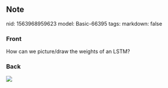 ## Note
nid: 1563968959623
model: Basic-66395
tags: 
markdown: false

### Front
How can we picture/draw the weights of an LSTM?

### Back
<img src="Screenshot 2019-07-24 at 13.50.41.png">
